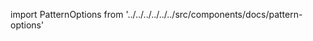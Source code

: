 
import PatternOptions from '../../../../../../src/components/docs/pattern-options'

<PatternOptions pattern='simone' />

